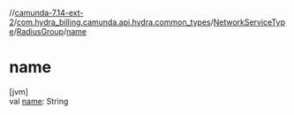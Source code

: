 //[camunda-7.14-ext-2](../../../../index.md)/[com.hydra_billing.camunda.api.hydra.common_types](../../index.md)/[NetworkServiceType](../index.md)/[RadiusGroup](index.md)/[name](name.md)

# name

[jvm]\
val [name](name.md): String
